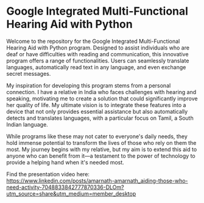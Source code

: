 # Google Integrated Multi-Functional Hearing Aid with Python
Welcome to the repository for the Google Integrated Multi-Functional Hearing Aid with Python program. Designed to assist individuals who are deaf or have difficulties with reading and communication, this innovative program offers a range of functionalities. Users can seamlessly translate languages, automatically read text in any language, and even exchange secret messages.

My inspiration for developing this program stems from a personal connection. I have a relative in India who faces challenges with hearing and speaking, motivating me to create a solution that could significantly improve her quality of life. My ultimate vision is to integrate these features into a device that not only provides essential assistance but also automatically detects and translates languages, with a particular focus on Tamil, a South Indian language.

While programs like these may not cater to everyone's daily needs, they hold immense potential to transform the lives of those who rely on them the most. My journey begins with my relative, but my aim is to extend this aid to anyone who can benefit from it—a testament to the power of technology to provide a helping hand when it's needed most.

Find the presentation video here: https://www.linkedin.com/posts/amarnath-amarnath_aiding-those-who-need-activity-7048833842777870336-DLOm?utm_source=share&utm_medium=member_desktop
